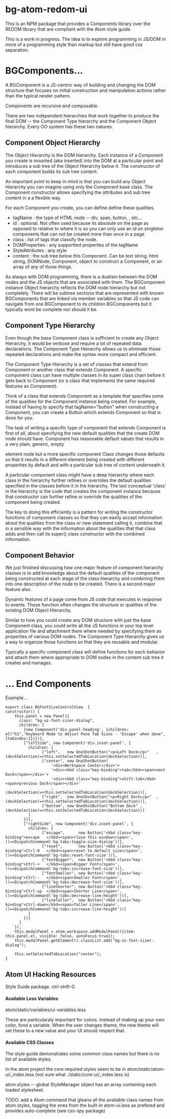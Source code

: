 # bg-atom-redom-ui

This is an NPM package that provides a Components library over the REDOM library that are compliant with the Atom style guide.

This is a work in progress. The idea is to explore programming in JS/DOM in more of a programming style than markup but still have good css separation.



# BGComponents...

A BGComponent is a JS-centric way of building and changing the DOM structure that focuses on initial construction and manipulation actions rather than the typical render pattern.

Components are recursive and composable. 

There are two independent hierarchies that work together to produce the final DOM -- the Component Type hierarchy and the Component Object hierarchy. Every OO system has these two natures. 

## Component Object Hierarchy

The Object Hierarchy is the DOM hierarchy. Each instance of a Component you create is mounted (aka inserted) into the DOM at a particular point and introduces a sub tree of the Object Hierarchy below it. The constructor of each component builds its sub tree content.

An important point to keep in mind is that you can build any Object Hierarchy you can imagine using only the Component base class. The Component constructor allows specifying the attributes and sub tree content in a a flexible way.

For each Component you create, you can define define these qualities.
* tagName : the type of HTML node -- div, span, button, <custom>, etc...
* id : optional. Not often used because its absolute on the page as opposed to relative to where it is so you can only use an id on singleton components that can not be created more than once in a page
* class : list of tags that classify the node. 
* DOMProperties : any supportted properties of the tagName
* StyleAttributes : any style 
* content : the sub tree below this Component. Can be text string, html string, DOMNode, Component, object to construct a Component, or an array of any of those things.

As always with DOM programming, there is a dualism between the DOM nodes and the JS objects that are associated with them. The BGComponent instance Object hierarchy reflects the DOM node hierarchy but not completely. There will be subtree sections that are represented with known BGComponents that are linked via member variables so that JS code can navigate from one BGComponent to its children BGComponents but it typically wont be complete nor should it be.   

## Component Type Hierarchy

Even though the base Component class is sufficient to create any Object Hierarchy, it would be verbose and require a lot of repeated data declarations.  The Component Type Hierarchy allows us to eliminate those repeated declarations and make the syntax more compact and efficient.

The Component Type Hierarchy is a set of classes that extend from Component or another class that extends Component. A specific component class can have multiple classes in its super class chain before it gets back to Component (or a class that implements the same required features as Component).

Think of a class that extends Component as a template that specifies some of the qualities for the Component instance being created. For example, instead of having to specify that tagName="button" when constructing a Component, you can create a Button which extends Component so that is done for you.

The task of writing a specific type of component that extends Component is first of all, about specifying the new default qualities that the create DOM node should have. Component has reasonable default values that results in a very plain, generic, empty <div> element node but a more specific component Class changes those defaults so that it results in a different element being created with different properties by default and with a particular sub tree of content underneath it.

 A particular component class might have a deep hierarchy where each class in the hierarchy further refines or overrides the default qualities specified in the classes before it in the hierarchy.  The last conceptual 'class' in the hierarchy is the code that creates the component instance because that constructor can further refine or override the qualities of the component being created.
 
 The key to doing this efficiently is a pattern for writing the constructor functions of component classes so that they can easily accept information about the qualities from the class or new statement calling it, combine that in a sensible way with the information about the qualities that that class adds and then call its super() class constructor with the combined information.

## Component Behavior

We just finished discussing how one major feature of component hierarchy classes is to add knowledge about the default qualities of the component being constructed at each stage of the class hierarchy and combining them into one description of the node to be created. There is a second major feature also.

Dynamic features of a page come from JS code that executes in response to events. Those function often changes the structure or qualities of the existing DOM Object Hierarchy.

Similar to how you could create any DOM structure with just the base Component class, you could write all the JS functions in your top level application file and attachment them where needed by specifying them as properties of various DOM nodes. The Component Type Hierarchy gives us a way to organize those functions so that they are reusable and modular.

Typically a specific component class will define functions for each behavior and attach them where appropriate to DOM nodes in the content sub tree it creates and manages.



# ... End Components

Example...

	export class BGFontSizeControlView  {
	constructor() {
		this.panel = new Panel({
		  class: "bg-ui-font-sizer-dialog",
		  children: [
			[new Component('div.panel-heading', {children: el("h1","Keyboard Mode to Adjust Pane Tab Sizes - 'Escape' when done", {tabindex:1})})],
			["leftSide", new Component('div.inset-panel', {
			  children: [
					["left",   new OneShotButton("<p>Left Dock</p>"   ,(dockSelection)=>this.setSelectedTabLocation(dockSelection))],
					["center", new OneShotButton(
						'<div>Workspace Center</div>'+
						'<div><kbd class="key-binding">tab</kbd><span>next Dock</span></div>'+
						'<div><kbd class="key-binding">shift-tab</kbd><span>previous Dock</span></div>'
					 	,(dockSelection)=>this.setSelectedTabLocation(dockSelection))],
					["right",  new OneShotButton("<p>Right Dock</p>"  ,(dockSelection)=>this.setSelectedTabLocation(dockSelection))],
					["bottom", new OneShotButton("Bottom Dock" ,(dockSelection)=>this.setSelectedTabLocation(dockSelection))]
			  ]
			})],
			["rightSide", new Component('div.inset-panel', {
  			  children: [
					["escape",      new Button('<kbd class="key-binding">escape   </kbd><span>close this window</span>',     ()=>DispatchCommand('bg-tabs:toggle-size-dialog'))],
					["reset",       new Button('<kbd class="key-binding">Ctrl-0   </kbd><span>reset to default size</span>', ()=>DispatchCommand('bg-tabs:reset-font-size'))],
  					["fontBigger",  new Button('<kbd class="key-binding">Ctrl-+   </kbd><span>Bigger Font</span>',           ()=>DispatchCommand('bg-tabs:increase-font-size'))],
  					["fontSmaller", new Button('<kbd class="key-binding">Ctrl--   </kbd><span>Smaller Font</span>',          ()=>DispatchCommand('bg-tabs:decrease-font-size'))],
					["lineShorter", new Button('<kbd class="key-binding">Ctrl-up  </kbd><span>Shorter Line</span>',          ()=>DispatchCommand('bg-tabs:decrease-line-height'))],
  					["lineTaller",  new Button('<kbd class="key-binding">Ctrl-down</kbd><span>Taller Line</span>',           ()=>DispatchCommand('bg-tabs:increase-line-height'))]
  			  ]
			})]
		  ]
		});
		this.modalPanel = atom.workspace.addModalPanel({item: this.panel.el, visible: false, autoFocus:true});
		this.modalPanel.getElement().classList.add("bg-ui-font-sizer-dialog");

		this.setSelectedTabLocation("center");
	}



## Atom UI Hacking Resources

Style Guide  package. ctrl-shift-G

#### Available Less Variables
atom/static/variables/ui-variables.less

These are particularaly important for colors. Instead of making up your own color, fond a variable. When the user changes theme, 
the new theme will set these to a new value and your UI should respect that.  

#### Available CSS Classes
The style guide demonstrates some common class names but there is no list of available styles. 

In the atom project the core required styles seem to be in atom/static/atom-ui/_index.less  (not sure what ./static/core-ui/_index.less is)  

atom.styles -- global StyleManager object has an array containing each loaded stylesheet.

TODO: add a Atom command that gleans all the available class names from atom.styles, tagging the ones from the built-in atom-ui.less
as prefered and provides auto-complete (see css-spy package)
